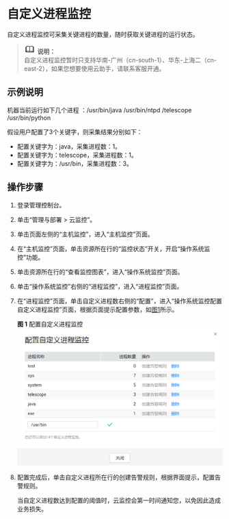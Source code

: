 # 自定义进程监控<a name="ZH-CN_TOPIC_0137301203"></a>

自定义进程监控可采集关键进程的数量，随时获取关键进程的运行状态。

>![](public_sys-resources/icon-note.gif) **说明：**   
>自定义进程监控暂时只支持华南-广州（cn-south-1）、华东-上海二（cn-east-2），如果您想要使用云助手，请联系客服开通。  

## 示例说明<a name="section19991919151310"></a>

机器当前运行如下几个进程 ：/usr/bin/java  /usr/bin/ntpd  /telescope /usr/bin/python

假设用户配置了3个关键字，则采集结果分别如下：

-   配置关键字为：java，采集进程数：1。
-   配置关键字为：telescope，采集进程数：1。
-   配置关键字为：/usr/bin，采集进程数：3。

## 操作步骤<a name="section147394262814"></a>

1.  登录管理控制台。
2.  单击“管理与部署 \> 云监控”。
3.  单击页面左侧的“主机监控”，进入“主机监控”页面。
4.  在“主机监控”页面，单击资源所在行的“监控状态”开关，开启“操作系统监控”功能。
5.  单击资源所在行的“查看监控图表”，进入“操作系统监控”页面。
6.  单击“操作系统监控”右侧的“进程监控”，进入“进程监控”页面。
7.  在“进程监控”页面，单击自定义进程数右侧的“配置”，进入“操作系统监控配置自定义进程监控”页面，根据页面提示配置参数，如[图1](#fig1191910596285)所示。

    **图 1**  配置自定义进程监控<a name="fig1191910596285"></a>  
    ![](figures/配置自定义进程监控.png "配置自定义进程监控")

8.  配置完成后，单击自定义进程所在行的创建告警规则，根据界面提示，配置告警规则。

    当自定义进程数达到配置的阈值时，云监控会第一时间通知您，以免因此造成业务损失。


